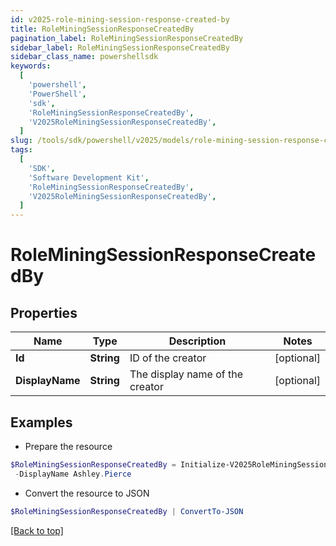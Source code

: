 ```yaml
---
id: v2025-role-mining-session-response-created-by
title: RoleMiningSessionResponseCreatedBy
pagination_label: RoleMiningSessionResponseCreatedBy
sidebar_label: RoleMiningSessionResponseCreatedBy
sidebar_class_name: powershellsdk
keywords:
  [
    'powershell',
    'PowerShell',
    'sdk',
    'RoleMiningSessionResponseCreatedBy',
    'V2025RoleMiningSessionResponseCreatedBy',
  ]
slug: /tools/sdk/powershell/v2025/models/role-mining-session-response-created-by
tags:
  [
    'SDK',
    'Software Development Kit',
    'RoleMiningSessionResponseCreatedBy',
    'V2025RoleMiningSessionResponseCreatedBy',
  ]
---
```


# RoleMiningSessionResponseCreatedBy

## Properties

| Name            | Type       | Description                     | Notes      |
| --------------- | ---------- | ------------------------------- | ---------- |
| **Id**          | **String** | ID of the creator               | [optional] |
| **DisplayName** | **String** | The display name of the creator | [optional] |

## Examples

- Prepare the resource

```powershell
$RoleMiningSessionResponseCreatedBy = Initialize-V2025RoleMiningSessionResponseCreatedBy  -Id 2c918090761a5aac0176215c46a62d58 `
 -DisplayName Ashley.Pierce
```

- Convert the resource to JSON

```powershell
$RoleMiningSessionResponseCreatedBy | ConvertTo-JSON
```

[[Back to top]](#)

